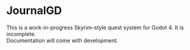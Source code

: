 # JournalGD

This is a work-in-progress Skyrim-style quest system for Godot 4. It is incomplete.  
Documentation will come with development.  
